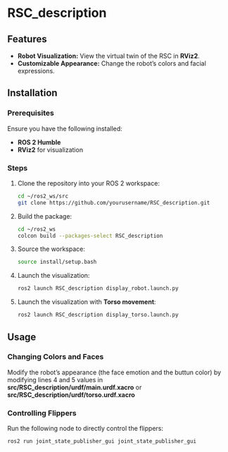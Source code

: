 # RSC_description

## Features

- **Robot Visualization:** View the virtual twin of the RSC in **RViz2**.
- **Customizable Appearance:** Change the robot’s colors and facial expressions.

## Installation

### Prerequisites

Ensure you have the following installed:

- **ROS 2 Humble**
- **RViz2** for visualization

### Steps

1. Clone the repository into your ROS 2 workspace:
   ```sh
   cd ~/ros2_ws/src
   git clone https://github.com/yourusername/RSC_description.git
   ```
2. Build the package:
   ```sh
   cd ~/ros2_ws
   colcon build --packages-select RSC_description
   ```
3. Source the workspace:
   ```sh
   source install/setup.bash
   ```
4. Launch the visualization:
   ```sh
   ros2 launch RSC_description display_robot.launch.py
   ```
5. Launch the visualization with **Torso movement**:
   ```sh
   ros2 launch RSC_description display_torso.launch.py
   ```

## Usage


### Changing Colors and Faces

Modify the robot’s appearance (the face emotion and the buttun color) by modifying lines 4 and 5 values in **src/RSC_description/urdf/main.urdf.xacro** or **src/RSC_description/urdf/torso.urdf.xacro**

### Controlling Flippers

Run the following node to directly control the flippers:

```sh
ros2 run joint_state_publisher_gui joint_state_publisher_gui
```




